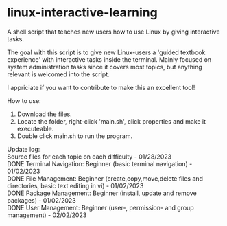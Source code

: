 # linux-interactive-learning
A shell script that teaches new users how to use Linux by giving interactive tasks.

The goal with this script is to give new Linux-users a 'guided textbook experience' with interactive tasks inside the terminal.
Mainly focused on system administration tasks since it covers most topics, but anything relevant is welcomed into the script.

I appriciate if you want to contribute to make this an excellent tool!

How to use:
1. Download the files.
2. Locate the folder, right-click 'main.sh', click properties and make it executeable.
3. Double click main.sh to run the program.

Update log:
<br/>
Source files for each topic on each difficulty - 01/28/2023
<br/>
DONE Terminal Navigation: Beginner (basic terminal navigation) - 01/02/2023
<br/>
DONE File Management: Beginner (create,copy,move,delete files and directories, basic text editing in vi) - 01/02/2023
<br/>
DONE Package Management: Beginner (install, update and remove packages) - 01/02/2023
<br/>
DONE User Management: Beginner (user-, permission- and group management) - 02/02/2023
